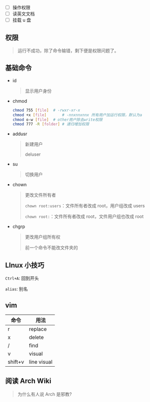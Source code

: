 <!--
title: 04-权限+读wiki
sort:
-->

- [ ] 操作权限
- [ ] 读英文文档
- [ ] 挂载 u 盘

## 权限

> 运行不成功，除了命令输错，剩下便是权限问题了。

## 基础命令

- id

  > 显示用户身份

- chmod

  ```bash
  chmod 755 [file]	# -rwxr-xr-x
  chmod +x [file]		# -nnxnnxnnx 所有用户加运行权限，默认为a
  chmod o-w [file]	# other用户除去write权限
  chmod 777 -R [folder]	# 递归增加权限
  ```

- addusr

  > 新建用户
  >
  > deluser

- su

  > 切换用户

- chown

  > 更改文件所有者
  >
  > `chown root:users`：文件所有者改成 root，用户组改成 users
  >
  > `chown root:`：文件所有者改成 root，文件用户组也改成 root

- chgrp

  > 更改用户组所有权
  >
  > 前一个命令不能改文件夹的

## LInux 小技巧

`Ctrl+A`: 回到开头

`alias`: 别名

## vim

| 命令    | 用法        |
| ------- | ----------- |
| r       | replace     |
| x       | delete      |
| /       | find        |
| v       | visual      |
| shift+v | line visual |

## 阅读 Arch Wiki

> 为什么有人说 Arch 是邪教?
